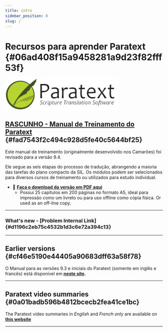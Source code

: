 ```yaml
---
title: intro
sidebar_position: 0
slug: /
---
```




# Recursos para aprender Paratext {#06ad408f15a9458281a9d23f82fff53f}


![](./415098770.png)


## [RASCUNHO - Manual de Treinamento do Paratext](/Overview) {#fad7543f2c494c928d5fe40c5644bf25}


Este manual de treinamento (originalmente desenvolvido nos Camarões) foi revisado para a versão 9.4.


Ele segue as seis etapas do processo de tradução, abrangendo a maioria das tarefas do plano compacto da SIL. Os módulos podem ser selecionados para diversos cursos de treinamento ou utilizados para estudo individual.

- 📖 [**Faça o download da versão em PDF aqui**](https://manual.paratext.org/pt/downloads/Ptx-man-a5-pt-9.4.pdf)
    - Possui 25 capítulos em 200 páginas no formato A5, ideal para impressão como um livreto ou para uso offline como cópia física. Or used as an off-line copy.

---


### What's new - **[Problem Internal Link]** {#d1196c2eb75c4532b1d3c6e72a394c13}


---


## Earlier versions {#cf46e5190e44405a90683dff63a58f78}


O Manual para as versões 9.3 e iniciais do Paratext (somente em inglês e francês) está disponível em [**neste site**](https://jennibeadle.github.io/paratextmanversions/)**.**


---


## Paratext video summaries {#0a01badb596b4812bcecb2fea41ce1bc}


The Paratext video summaries in _English_ and _French only_ are available on [**this website**](https://jennibeadle.github.io/paratext-vidsum/)


---

